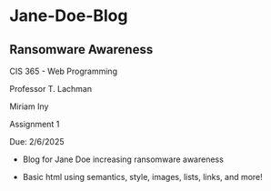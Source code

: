 # Jane-Doe-Blog
## Ransomware Awareness

CIS 365 - Web Programming

Professor T. Lachman

Miriam Iny

Assignment 1

Due: 2/6/2025

* Blog for Jane Doe increasing ransomware awareness

* Basic html using semantics, style, images, lists, links, and more!
